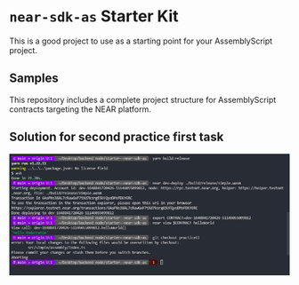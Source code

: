 # `near-sdk-as` Starter Kit

This is a good project to use as a starting point for your AssemblyScript project.

## Samples

This repository includes a complete project structure for AssemblyScript contracts targeting the NEAR platform.



## Solution for second practice first  task

![first task](https://github.com/ebdurrehm/nearPracticeTasks/blob/main/solution_img/practice2.png)
